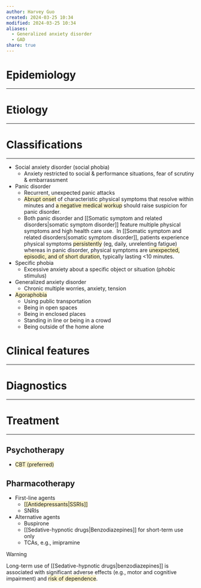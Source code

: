 ```yaml
---
author: Harvey Guo
created: 2024-03-25 10:34
modified: 2024-03-25 10:34
aliases:
  - Generalized anxiety disorder
  - GAD
share: true
---
```

# Epidemiology
---


# Etiology
---


# Classifications
---
- Social anxiety disorder (social phobia)
	- Anxiety restricted to social & performance situations, fear of scrutiny & embarrassment
- Panic disorder
	- Recurrent, unexpected panic attacks
	- <span style="background:rgba(240, 200, 0, 0.2)">Abrupt onset</span> of characteristic physical symptoms that resolve within minutes and <span style="background:rgba(240, 200, 0, 0.2)">a negative medical workup</span> should raise suspicion for panic disorder.
	- Both panic disorder and [[Somatic symptom and related disorders|somatic symptom disorder]] feature multiple physical symptoms and high health care use.  In [[Somatic symptom and related disorders|somatic symptom disorder]], patients experience physical symptoms <span style="background:rgba(240, 200, 0, 0.2)">persistently</span> (eg, daily, unrelenting fatigue) whereas in panic disorder, physical symptoms are <span style="background:rgba(240, 200, 0, 0.2)">unexpected, episodic, and of short duration</span>, typically lasting <10 minutes.
- Specific phobia
	- Excessive anxiety about a specific object or situation (phobic stimulus)
- Generalized anxiety disorder
	- Chronic multiple worries, anxiety, tension
- <span style="background:rgba(240, 200, 0, 0.2)">Agoraphobia</span>
	- Using public transportation
	- Being in open spaces
	- Being in enclosed places
	- Standing in line or being in a crowd
	- Being outside of the home alone

# Clinical features
---


# Diagnostics
---


# Treatment
---
## Psychotherapy
- <span style="background:rgba(240, 200, 0, 0.2)">CBT (preferred)</span>
## Pharmacotherapy
- First-line agents 
	- <span style="background:rgba(240, 200, 0, 0.2)">[[Antidepressants|SSRIs]]</span>
	- SNRIs
- Alternative agents
	- Buspirone
	- [[Sedative-hypnotic drugs|Benzodiazepines]] for short-term use only
	- TCAs, e.g., imipramine

>[!warning] 
>Long-term use of [[Sedative-hypnotic drugs|benzodiazepines]] is associated with significant adverse effects (e.g., motor and cognitive impairment) and <span style="background:rgba(240, 200, 0, 0.2)">risk of dependence</span>.
